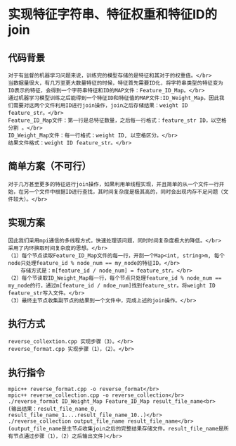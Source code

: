 实现特征字符串、特征权重和特征ID的join
====
代码背景
----
    对于有监督的机器学习问题来说，训练完的模型存储的是特征和其对于的权重值。</br>
    当数据量很大，有几万至更大数量特征的时候，特征首先需要ID化，将字符串类型的特征变为ID表示的特征，会得到一个字符串特征和ID的MAP文件：Feature_ID_Map。</br>
    通过机器学习模型训练之后能得到一个特征ID和特征值的MAP文件:ID_Weight_Map。因此我们需要对这两个文件利用ID进行join操作，join之后存储结果：weight ID feature_str。</br>
    Feature_ID_Map文件：第一行是总特征数量，之后每一行格式：feature_str ID，以空格分割 。</br>
    ID_Weight_Map文件：每一行格式：weight ID, 以空格区分。</br>
    结果文件格式：weight ID feature_str。</br>
简单方案（不可行）
----
    对于几万甚至更多的特征进行join操作，如果利用单线程实现，并且简单的从一个文件一行开始，在另一个文件中根据ID进行查找，其时间复杂度是极其高的，同时会出现内存不足问题（文件较大）。</br>
实现方案
----
    因此我们采用mpi通信的多线程方式，快速处理该问题，同时时间复杂度极大的降低。</br>
    采用了内环换取时间复杂度的思想。</br>
    （1）每个节点读取Feature_ID_Map文件的每一行，开剖一个Map<int, string>m, 每个node只处理feature_id % node_num == my_node的特征ID。</br>
        存储方式是：m[feature_id / node_num] = feature_str。</br>
    （2）每个节读取ID_Weight_Map每一行，每个节点只处理feature_id % node_num == my_node的行，通过m[feature_id / ndoe_num]找到feature_str。将weight ID feature_str写入文件。</br>
    （3）最终主节点收集副节点的结果到一个文件中，完成上述的join操作。</br>
执行方式
----
    reverse_collextion.cpp 实现步骤（3）。</br>
    reverse_format.cpp 实现步骤（1），（2）。</br>
执行指令
----
    mpic++ reverse_format.cpp -o reverse_format</br>
    mpic++ reverse_collection.cpp -o reverse_collection</br>
    ./reverse_format ID_Weight_Map Feature_ID_Map result_file_name<br>
    (输出结果：result_file_name_0, result_file_name_1....result_file_name_10..)</br>
    ./reverse_collection output_file_name result_file_name</br>
    (output_file_name是主节点收集join之后的完整结果存储文件。result_file_name是所有节点通过步骤（1），（2）之后输出文件)</br>

